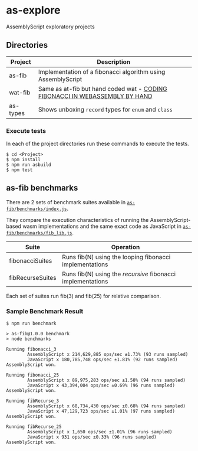 # as-explore
AssemblyScript exploratory projects

## Directories

Project|Description
-------|-----------
as-fib|Implementation of a fibonacci algorithm using AssemblyScript
wat-fib|Same as at-fib but hand coded wat - [CODING FIBONACCI IN WEBASSEMBLY BY HAND](https://www.youtube.com/watch?v=zRfAZihtLus)
as-types|Shows unboxing `record` types for `enum` and `class`

### Execute tests
In each of the project directories run these commands to execute the tests.

```
$ cd <Project>
$ npm install
$ npm run asbuild
$ npm test
```


## as-fib benchmarks
There are 2 sets of benchmark suites available in [`as-fib/benchmarks/index.js`](./as-fib/benchmarks/index.js).

They compare the execution characteristics of running the AssemblyScript-based wasm implementations and the same exact code as JavaScript in [`as-fib/benchmarks/fib_lib.js`](./as-fib/benchmarks/fib_lib.js).

Suite|Operation
-----|---------
fibonacciSuites|Runs fib(N) using the looping fibonacci implementations
fibRecurseSuites|Runs fib(N) using the _recursive_ fibonacci implementations

Each set of suites run fib(3) and fib(25) for relative comparison.

### Sample Benchmark Result
```
$ npm run benchmark

> as-fib@1.0.0 benchmark
> node benchmarks

Running fibonacci_3
        AssemblyScript x 214,629,885 ops/sec ±1.73% (93 runs sampled)
        JavaScript x 180,785,748 ops/sec ±1.81% (92 runs sampled)
AssemblyScript won.

Running fibonacci_25
        AssemblyScript x 89,975,283 ops/sec ±1.58% (94 runs sampled)
        JavaScript x 43,394,004 ops/sec ±0.69% (96 runs sampled)
AssemblyScript won.

Running fibRecurse_3
        AssemblyScript x 68,734,430 ops/sec ±0.68% (94 runs sampled)
        JavaScript x 47,129,723 ops/sec ±1.01% (97 runs sampled)
AssemblyScript won.

Running fibRecurse_25
        AssemblyScript x 1,650 ops/sec ±1.01% (96 runs sampled)
        JavaScript x 931 ops/sec ±0.33% (96 runs sampled)
AssemblyScript won.
```
